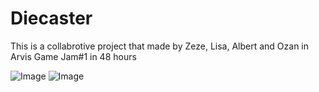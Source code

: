 # Diecaster

This is a collabrotive project that made by Zeze, Lisa, Albert and Ozan in Arvis Game Jam#1 in 48 hours

![Image](https://github.com/canuniverse/Flea-Market/assets/89586052/e6eda05b-7c9a-4d7e-b857-ea85a1bcdbee)
![Image](https://github.com/canuniverse/Flea-Market/assets/89586052/8eb4e0f6-5eb8-4fdb-b5be-3329a3de8ce3)

